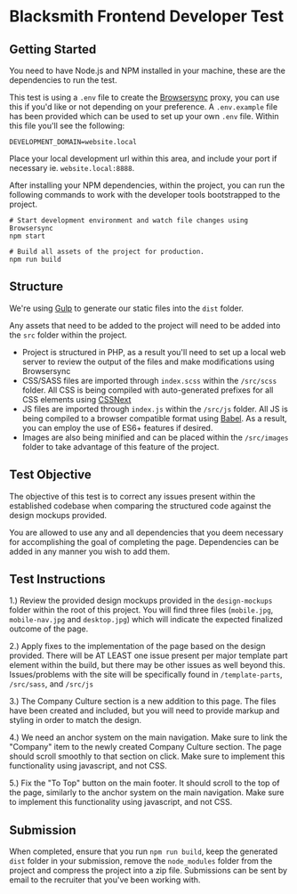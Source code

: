 # Blacksmith Frontend Developer Test

## Getting Started

You need to have Node.js and NPM installed in your machine, these are the dependencies to run the test.

This test is using a `.env` file to create the [Browsersync](https://www.browsersync.io/) proxy, you can use this if you'd like or not depending on your preference. A `.env.example` file has been provided which can be used to set up your own `.env` file. Within this file you'll see the following:

```
DEVELOPMENT_DOMAIN=website.local
```

Place your local development url within this area, and include your port if necessary ie. `website.local:8888`.

After installing your NPM dependencies, within the project, you can run the following commands to work with the developer tools bootstrapped to the project.

```
# Start development environment and watch file changes using Browsersync
npm start

# Build all assets of the project for production.
npm run build
```

## Structure

We're using [Gulp](https://gulpjs.com/) to generate our static files into the `dist` folder.

Any assets that need to be added to the project will need to be added into the `src` folder within the project.

- Project is structured in PHP, as a result you'll need to set up a local web server to review the output of the files and make modifications using Browsersync
- CSS/SASS files are imported through `index.scss` within the `/src/scss` folder. All CSS is being compiled with auto-generated prefixes for all CSS elements using [CSSNext](https://cssnext.github.io/)
- JS files are imported through `index.js` within the `/src/js` folder. All JS is being compiled to a browser compatible format using [Babel](https://babeljs.io/). As a result, you can employ the use of ES6+ features if desired.
- Images are also being minified and can be placed within the `/src/images` folder to take advantage of this feature of the project.

## Test Objective

The objective of this test is to correct any issues present within the established codebase when comparing the structured code against the design mockups provided.

You are allowed to use any and all dependencies that you deem necessary for accomplishing the goal of completing the page. Dependencies can be added in any manner you wish to add them.

## Test Instructions

1.) Review the provided design mockups provided in the `design-mockups` folder within the root of this project. You will find three files (`mobile.jpg`, `mobile-nav.jpg` and `desktop.jpg`) which will indicate the expected finalized outcome of the page.

2.) Apply fixes to the implementation of the page based on the design provided. There will be AT LEAST one issue present per major template part element within the build, but there may be other issues as well beyond this. Issues/problems with the site will be specifically found in `/template-parts`, `/src/sass`, and `/src/js`

3.) The Company Culture section is a new addition to this page. The files have been created and included, but you will need to provide markup and styling in order to match the design.

4.) We need an anchor system on the main navigation. Make sure to link the "Company" item to the newly created Company Culture section. The page should scroll smoothly to that section on click. Make sure to implement this functionality using javascript, and not CSS.

5.) Fix the "To Top" button on the main footer. It should scroll to the top of the page, similarly to the anchor system on the main navigation. Make sure to implement this functionality using javascript, and not CSS.

## Submission

When completed, ensure that you run `npm run build`, keep the generated `dist` folder in your submission, remove the `node_modules` folder from the project and compress the project into a zip file. Submissions can be sent by email to the recruiter that you've been working with.
